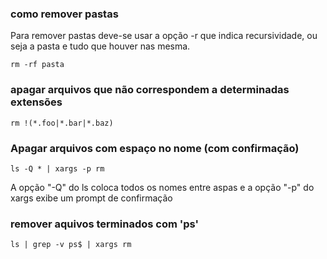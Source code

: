 ### como remover pastas
Para remover pastas deve-se usar a opção -r que indica recursividade, ou seja
a pasta e tudo que houver nas mesma.

    rm -rf pasta

### apagar arquivos que não correspondem a determinadas extensões

    rm !(*.foo|*.bar|*.baz)

### Apagar arquivos com espaço no nome (com confirmação)

    ls -Q * | xargs -p rm

A opção "-Q" do ls coloca todos os nomes entre aspas e a opção "-p"
do xargs exibe um prompt de confirmação
### remover aquivos terminados com 'ps'

    ls | grep -v ps$ | xargs rm
